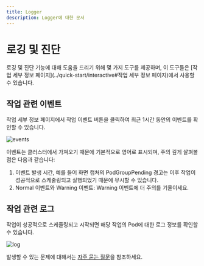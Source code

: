 ```yaml
---
title: Logger
description: Logger에 대한 문서
---
```


# 로깅 및 진단

로깅 및 진단 기능에 대해 도움을 드리기 위해 몇 가지 도구를 제공하며, 이 도구들은 [작업 세부 정보 페이지](../quick-start/interactive#작업 세부 정보 페이지)에서 사용할 수 있습니다.

## 작업 관련 이벤트

작업 세부 정보 페이지에서 작업 이벤트 버튼을 클릭하여 최근 1시간 동안의 이벤트를 확인할 수 있습니다.

![events](./image/events.webp)

이벤트는 클러스터에서 가져오기 때문에 기본적으로 영어로 표시되며, 주의 깊게 살펴볼 점은 다음과 같습니다:

1. 이벤트 발생 시간, 예를 들어 화면 캡처의 PodGroupPending 경고는 이후 작업이 성공적으로 스케줄링되고 실행되었기 때문에 무시할 수 있습니다.
2. Normal 이벤트와 Warning 이벤트: Warning 이벤트에 더 주의를 기울이세요.

## 작업 관련 로그

작업이 성공적으로 스케줄링되고 시작되면 해당 작업의 Pod에 대한 로그 정보를 확인할 수 있습니다.

![log](./image/log.webp)

발생할 수 있는 문제에 대해서는 [자주 묻는 질문](../category/자주_묻는_질문/)을 참조하세요.